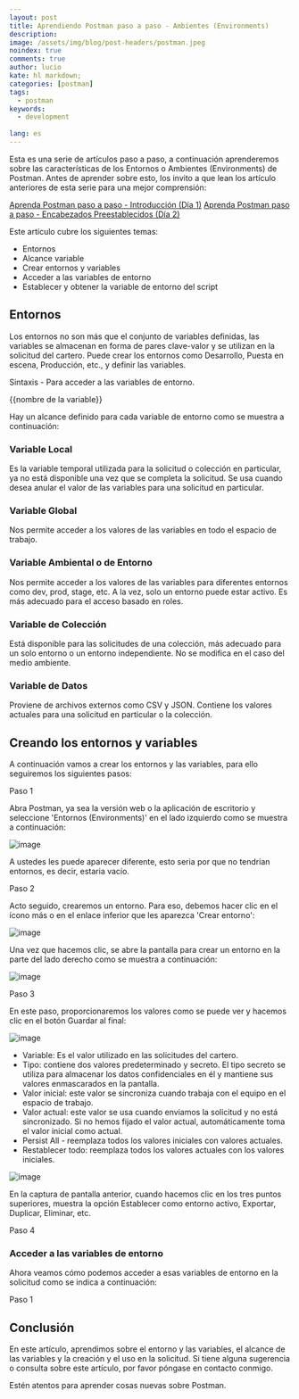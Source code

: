 ```yaml
---
layout: post
title: Aprendiendo Postman paso a paso - Ambientes (Environments)
description:
image: /assets/img/blog/post-headers/postman.jpeg
noindex: true
comments: true
author: lucio
kate: hl markdown;
categories: [postman]
tags:
  - postman
keywords:
  - development
  
lang: es
---
```


Esta es una serie de artículos paso a paso, a continuación aprenderemos sobre las características de los Entornos o Ambientes (Environments) de Postman. Antes de aprender sobre esto, los invito a que lean los artículo anteriores de esta serie para una mejor comprensión:

[Aprenda Postman paso a paso - Introducción (Día 1)](https://vicenteguzman.com/maui_net/net/2022-04-25-introduccion-a-postman/)
[Aprenda Postman paso a paso - Encabezados Preestablecidos (Día 2)](https://vicenteguzman.com/postman/2022-04-27-aprendiendo-postman-paso-a-paso-encabezados-preestablecidos/)

Este artículo cubre los siguientes temas:

- Entornos
- Alcance variable
- Crear entornos y variables
- Acceder a las variables de entorno
- Establecer y obtener la variable de entorno del script

## Entornos
Los entornos no son más que el conjunto de variables definidas, las variables se almacenan en forma de pares clave-valor y se utilizan en la solicitud del cartero. Puede crear los entornos como Desarrollo, Puesta en escena, Producción, etc., y definir las variables.

Sintaxis - Para acceder a las variables de entorno.

{{nombre de la variable}}

Hay un alcance definido para cada variable de entorno como se muestra a continuación:

### Variable Local
Es la variable temporal utilizada para la solicitud o colección en particular, ya no está disponible una vez que se completa la solicitud. Se usa cuando desea anular el valor de las variables para una solicitud en particular.

### Variable Global
Nos permite acceder a los valores de las variables en todo el espacio de trabajo.

### Variable Ambiental o de Entorno
Nos permite acceder a los valores de las variables para diferentes entornos como dev, prod, stage, etc. A la vez, solo un entorno puede estar activo. Es más adecuado para el acceso basado en roles.

### Variable de Colección
Está disponible para las solicitudes de una colección, más adecuado para un solo entorno o un entorno independiente. No se modifica en el caso del medio ambiente.

### Variable de Datos
Proviene de archivos externos como CSV y JSON. Contiene los valores actuales para una solicitud en particular o la colección.

## Creando los entornos y variables

A continuación vamos a crear los entornos y las variables, para ello seguiremos los siguientes pasos:

Paso 1

Abra Postman, ya sea la versión web o la aplicación de escritorio y seleccione 'Entornos (Environments)' en el lado izquierdo como se muestra a continuación:

![image](/assets/img/blog/tutorials/postman-environments/Imagen1.png)

A ustedes les puede aparecer diferente, esto seria por que no tendrian entornos, es decir, estaria vacío.

Paso 2

Acto seguido, crearemos un entorno. Para eso, debemos hacer clic en el ícono más o en el enlace inferior que les aparezca 'Crear entorno':

![image](/assets/img/blog/tutorials/postman-environments/Imagen2.png)

Una vez que hacemos clic, se abre la pantalla para crear un entorno en la parte del lado derecho como se muestra a continuación:

![image](/assets/img/blog/tutorials/postman-environments/Imagen3.png)

Paso 3

En este paso, proporcionaremos los valores como se puede ver y hacemos clic en el botón Guardar al final:

![image](/assets/img/blog/tutorials/postman-environments/Imagen4.png)

- Variable: Es el valor utilizado en las solicitudes del cartero.
- Tipo: contiene dos valores predeterminado y secreto. 
El tipo secreto se utiliza para almacenar los datos confidenciales en él y mantiene sus valores enmascarados en la pantalla.
- Valor inicial: este valor se sincroniza cuando trabaja con el equipo en el espacio de trabajo.
- Valor actual: este valor se usa cuando enviamos la solicitud y no está sincronizado. 
Si no hemos fijado el valor actual, automáticamente toma el valor inicial como actual.
- Persist All - reemplaza todos los valores iniciales con valores actuales.
- Restablecer todo: reemplaza todos los valores actuales con los valores iniciales.

![image](/assets/img/blog/tutorials/postman-environments/Imagen5.png)

En la captura de pantalla anterior, cuando hacemos clic en los tres puntos superiores, muestra la opción Establecer como entorno activo, Exportar, Duplicar, Eliminar, etc.

Paso 4


### Acceder a las variables de entorno

Ahora veamos cómo podemos acceder a esas variables de entorno en la solicitud como se indica a continuación:

Paso 1



## Conclusión

En este artículo, aprendimos sobre el entorno y las variables, el alcance de las variables y la creación y el uso en la solicitud. Si tiene alguna sugerencia o consulta sobre este artículo, por favor póngase en contacto conmigo.

Estén atentos para aprender cosas nuevas sobre Postman.

